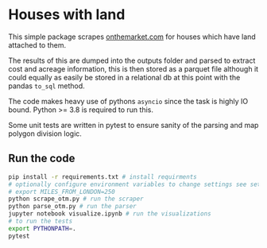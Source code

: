 # Houses with land

This simple package scrapes [onthemarket.com](https://onthemarket.com) for houses which have land attached to them.

The results of this are dumped into the outputs folder and parsed to extract cost and acreage information, this is 
then stored as a parquet file although it could equally as easily be stored in a relational db at this point with
the pandas `to_sql` method.

The code makes heavy use of pythons `asyncio` since the task is highly IO bound. Python >= 3.8 is required to run this.

Some unit tests are written in pytest to ensure sanity of the parsing and map polygon division logic.

## Run the code

```bash
pip install -r requirements.txt # install requirments
# optionally configure environment variables to change settings see settings.py .e.g.
# export MILES_FROM_LONDON=250
python scrape_otm.py # run the scraper
python parse_otm.py # run the parser 
jupyter notebook visualize.ipynb # run the visualizations
# to run the tests
export PYTHONPATH=.
pytest
```
